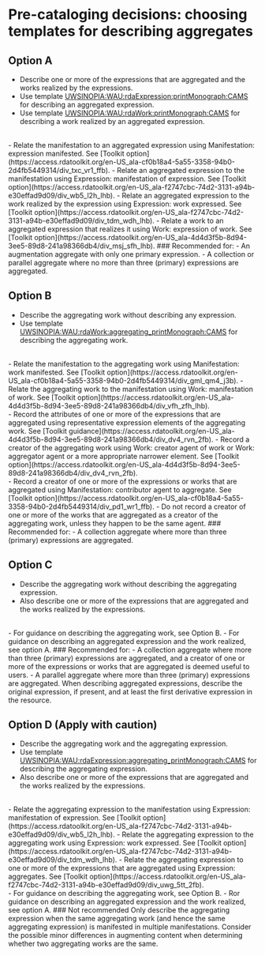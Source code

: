 # Pre-cataloging decisions: choosing templates for describing aggregates

## Option A 
- Describe one or more of the expressions that are aggregated and the works realized by the expressions. 
- Use template [UWSINOPIA:WAU:rdaExpression:printMonograph:CAMS](https://uwlib-cams.github.io/sinopia_maps/html/UWSINOPIA_WAU_rdaExpression_printMonograph_CAMS.html) for describing an aggregated expression. 
- Use template [UWSINOPIA:WAU:rdaWork:printMonograph:CAMS](https://uwlib-cams.github.io/sinopia_maps/html/UWSINOPIA_WAU_rdaWork_printMonograph_CAMS.html) for describing a work realized by an aggregated expression. 
<br>
- Relate the manifestation to an aggregated expression using Manifestation: expression manifested. See [Toolkit option](https://access.rdatoolkit.org/en-US_ala-cf0b18a4-5a55-3358-94b0-2d4fb5449314/div_txc_vr1_ffb). 
- Relate an aggregated expression to the manifestation using Expression: manifestation of expression. See [Toolkit option](https://access.rdatoolkit.org/en-US_ala-f2747cbc-74d2-3131-a94b-e30effad9d09/div_wb5_l2h_lhb). 
- Relate an aggregated expression to the work realized by the expression using Expression: work expressed. See [Toolkit option](https://access.rdatoolkit.org/en-US_ala-f2747cbc-74d2-3131-a94b-e30effad9d09/div_tdm_wdh_lhb). 
- Relate a work to an aggregated expression that realizes it using Work: expression of work. See [Toolkit option](https://access.rdatoolkit.org/en-US_ala-4d4d3f5b-8d94-3ee5-89d8-241a98366db4/div_msj_sfh_lhb). 
### Recommended for: 
- An augmentation aggregate with only one primary expression. 
- A collection or parallel aggregate where no more than three (primary) expressions are aggregated. 

## Option B 
- Describe the aggregating work without describing any expression. 
- Use template [UWSINOPIA:WAU:rdaWork:aggregating_printMonograph:CAMS](https://uwlib-cams.github.io/sinopia_maps/html/UWSINOPIA_WAU_rdaWork_aggregating_printMonograph_CAMS.html) for describing the aggregating work. 
<br>
- Relate the manifestation to the aggregating work using Manifestation: work manifested. See [Toolkit option](https://access.rdatoolkit.org/en-US_ala-cf0b18a4-5a55-3358-94b0-2d4fb5449314/div_gml_qm4_j3b).
- Relate the aggregating work to the manifestation using Work: manifestation of work. See [Toolkit option](https://access.rdatoolkit.org/en-US_ala-4d4d3f5b-8d94-3ee5-89d8-241a98366db4/div_vfh_zfh_lhb).
<br>
- Record the attributes of one or more of the expressions that are aggregated using representative expression elements of the aggregating work. See [Toolkit guidance](https://access.rdatoolkit.org/en-US_ala-4d4d3f5b-8d94-3ee5-89d8-241a98366db4/div_dv4_rvn_2fb). 
<!-- - Collocate aggregating works that belong in the same work group using Work: authorized access point for work group or Work: identifier for work group. See [Toolkit guidance](https://access.rdatoolkit.org/en-US_ala-4d4d3f5b-8d94-3ee5-89d8-241a98366db4/section_y4p_p24_2fb). -->
- Record a creator of the aggregating work using Work: creator agent of work or Work: aggregator agent or a more appropriate narrower element. See [Toolkit option](https://access.rdatoolkit.org/en-US_ala-4d4d3f5b-8d94-3ee5-89d8-241a98366db4/div_dv4_rvn_2fb). 
<br>
- Record a creator of one or more of the expressions or works that are aggregated using Manifestation: contributor agent to aggregate. See [Toolkit option](https://access.rdatoolkit.org/en-US_ala-cf0b18a4-5a55-3358-94b0-2d4fb5449314/div_pd1_wr1_ffb). 
- Do not record a creator of one or more of the works that are aggregated as a creator of the aggregating work, unless they happen to be the same agent. 
### Recommended for: 
- A collection aggregate where more than three (primary) expressions are aggregated. 

## Option C 
- Describe the aggregating work without describing the aggregating expression. 
- Also describe one or more of the expressions that are aggregated and the works realized by the expressions. 
<br>
- For guidance on describing the aggregating work, see Option B. 
- For guidance on describing an aggregated expression and the work realized, see option A. 
### Recommended for: 
- A collection aggregate where more than three (primary) expressions are aggregated, and a creator of one or more of the expressions or works that are aggregated is deemed useful to users. 
- A parallel aggregate where more than three (primary) expressions are aggregated. When describing aggregated expressions, describe the original expression, if present, and at least the first derivative expression in the resource. 

## Option D (Apply with caution) 
- Describe the aggregating work and the aggregating expression. 
- Use template [UWSINOPIA:WAU:rdaExpression:aggregating_printMonograph:CAMS](https://uwlib-cams.github.io/sinopia_maps/html/UWSINOPIA_WAU_rdaExpression_aggregating_printMonograph_CAMS.html) for describing the aggregating expression. 
- Also describe one or more of the expressions that are aggregated and the works realized by the expressions. 
<br>
- Relate the aggregating expression to the manifestation using Expression: manifestation of expression. See [Toolkit option](https://access.rdatoolkit.org/en-US_ala-f2747cbc-74d2-3131-a94b-e30effad9d09/div_wb5_l2h_lhb). 
- Relate the aggregating expression to the aggregating work using Expression: work expressed. See [Toolkit option](https://access.rdatoolkit.org/en-US_ala-f2747cbc-74d2-3131-a94b-e30effad9d09/div_tdm_wdh_lhb). 
- Relate the aggregating expression to one or more of the expressions that are aggregated using Expression: aggregates. See [Toolkit option](https://access.rdatoolkit.org/en-US_ala-f2747cbc-74d2-3131-a94b-e30effad9d09/div_uwg_5tt_2fb). 
<br>
- For guidance on describing the aggregating work, see Option B. 
- Ror guidance on describing an aggregated expression and the work realized, see option A. 
### Not recommended
Only describe the aggregating expression when the same aggregating work (and hence the same aggregating expression) is manifested in multiple manifestations. Consider the possible minor differences in augmenting content when determining whether two aggregating works are the same. 
